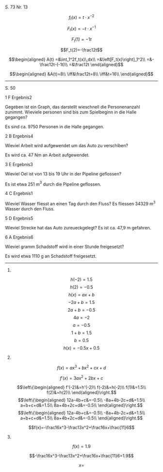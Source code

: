 S. 73 Nr. 13

$$f_t(x)=t\cdot x^{-2}$$

$$F_t(x)=-t\cdot x^{-1}$$

$$F_t(1)=-1t$$

$$F_t(2)=-\frac12t$$

$$\begin{aligned}
A(t)
=&\int_1^2f_t(x)\,dx\\
=&\left[F_t(x)\right]_1^2\\
=&-\frac12t-(-1t)\\
=&\frac12t
\end{aligned}$$

$$\begin{aligned}
&A(t)=8\\
\iff&\frac12t=8\\
\iff&t=16\\
\end{aligned}$$

---

S. 50

1 F Ergebnis2

Gegeben ist ein Graph, das darstellt wieschnell die Personenanzahl zunimmt.
Wieviele personen sind bis zum Spielbeginn in die Halle gegangen?

Es sind ca. 9750 Personen in die Halle gegangen.

2 B Ergebnis4

Wieviel Arbeit wird aufgewendet um das Auto zu verschiben?

Es wird ca. 47 Nm an Arbeit aufgewendet.

3 E Ergebnis3

Wieviel Oel ist von 13 bis 19 Uhr in der Pipeline geflossen?

Es ist etwa 251 m${}^3$ durch die Pipeline geflossen.

4 C Ergebnis1

Wieviel Wasser fliesst an einen Tag durch den Fluss?
Es fliessen 34329 m${}^3$ Wasser durch den Fluss.

5 D Ergebnis5

Wieviel Strecke hat das Auto zureueckgelegt?
Es ist ca. 47,9 m gefahren.

6 A Ergebnis6

Wieviel gramm Schadstoff wird in einer Stunde freigesetzt?

Es wird etwa 1110 g an Schadstoff freigesetzt.

---

1.
$$h(-2)=1.5$$
$$h(2)=-0.5$$
$$h(x)=ax+b$$
$$-2a+b=1.5$$
$$2a+b=-0.5$$
$$4a=-2$$
$$a=-0.5$$
$$1+b=1.5$$
$$b=0.5$$
$$h(x)=-0.5x+0.5$$

2.

$$f(x)=ax^3+bx^2+cx+d$$

$$f'(x)=3ax^2+2bx+c$$

$$\left\{\begin{aligned}
f'(-2)&=h'(-2)\\
f(-2)&=h(-2)\\
f(1)&=1.5\\
f(2)&=h(2)\\
\end{aligned}\right.$$
$$\left\{\begin{aligned}
12a-4b+c&=-0.5\\
-8a+4b-2c+d&=1.5\\
a+b+c+d&=1.5\\
8a+4b+2c+d&=-0.5\\
\end{aligned}\right.$$
$$\left\{\begin{aligned}
12a-4b+c&=-0.5\\
-8a+4b-2c+d&=1.5\\
a+b+c+d&=1.5\\
8a+4b+2c+d&=-0.5\\
\end{aligned}\right.$$

$$f(x)=-\frac16x^3-\frac13x^2+\frac16x+\frac{11}6$$

3.

$$f(x)=1.9$$

$$-\frac16x^3-\frac13x^2+\frac16x+\frac{11}6=1.9$$

$$x=$$
